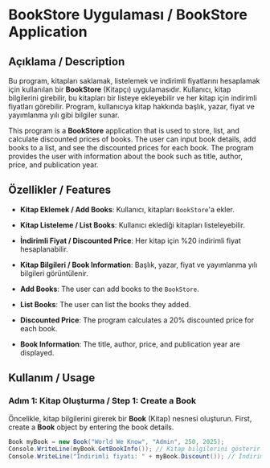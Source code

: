 
# BookStore Uygulaması / BookStore Application

## Açıklama / Description

Bu program, kitapları saklamak, listelemek ve indirimli fiyatlarını hesaplamak için kullanılan bir **BookStore** (Kitapçı) uygulamasıdır. Kullanıcı, kitap bilgilerini girebilir, bu kitapları bir listeye ekleyebilir ve her kitap için indirimli fiyatları görebilir. Program, kullanıcıya kitap hakkında başlık, yazar, fiyat ve yayımlanma yılı gibi bilgiler sunar.

This program is a **BookStore** application that is used to store, list, and calculate discounted prices of books. The user can input book details, add books to a list, and see the discounted prices for each book. The program provides the user with information about the book such as title, author, price, and publication year.

## Özellikler / Features

- **Kitap Eklemek / Add Books**: Kullanıcı, kitapları `BookStore`'a ekler.
- **Kitap Listeleme / List Books**: Kullanıcı eklediği kitapları listeleyebilir.
- **İndirimli Fiyat / Discounted Price**: Her kitap için %20 indirimli fiyat hesaplanabilir.
- **Kitap Bilgileri / Book Information**: Başlık, yazar, fiyat ve yayımlanma yılı bilgileri görüntülenir.

- **Add Books**: The user can add books to the `BookStore`.
- **List Books**: The user can list the books they added.
- **Discounted Price**: The program calculates a 20% discounted price for each book.
- **Book Information**: The title, author, price, and publication year are displayed.

## Kullanım / Usage

### Adım 1: Kitap Oluşturma / Step 1: Create a Book
Öncelikle, kitap bilgilerini girerek bir **Book** (Kitap) nesnesi oluşturun.
First, create a **Book** object by entering the book details.

```csharp
Book myBook = new Book("World We Know", "Admin", 250, 2025);
Console.WriteLine(myBook.GetBookInfo()); // Kitap bilgilerini gösterir / Displays book info
Console.WriteLine("İndirimli fiyatı: " + myBook.Discount()); // İndirimli fiyatı gösterir / Shows discounted price


